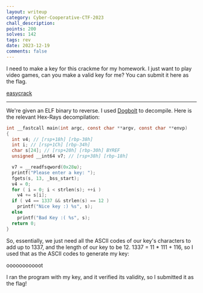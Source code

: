 ```yaml
---
layout: writeup
category: Cyber-Cooperative-CTF-2023
chall_description:
points: 200
solves: 142
tags: rev
date: 2023-12-19
comments: false
---
```


I need to make a key for this crackme for my homework. I just want to play video games, can you make a valid key for me? You can submit it here as the flag.

[easycrack](https://github.com/Nightxade/ctf-writeups/blob/master/assets/CTFs/Cyber-Cooperative-CTF-2023/rev/easycrack)  

---

We're given an ELF binary to reverse. I used [Dogbolt](https://dogbolt.org/) to decompile. Here is the relevant Hex-Rays decompilation:  

```c
int __fastcall main(int argc, const char **argv, const char **envp)
{
  int v4; // [rsp+18h] [rbp-38h]
  int i; // [rsp+1Ch] [rbp-34h]
  char s[24]; // [rsp+20h] [rbp-30h] BYREF
  unsigned __int64 v7; // [rsp+38h] [rbp-18h]

  v7 = __readfsqword(0x28u);
  printf("Please enter a key: ");
  fgets(s, 13, _bss_start);
  v4 = 0;
  for ( i = 0; i < strlen(s); ++i )
    v4 += s[i];
  if ( v4 == 1337 && strlen(s) == 12 )
    printf("Nice key :) %s", s);
  else
    printf("Bad Key :( %s", s);
  return 0;
}
```

So, essentially, we just need all the ASCII codes of our key's characters to add up to 1337, and the length of our key to be 12. 1337 = 11 * 111 + 116, so I used that as the ASCII codes to generate my key:  

  ooooooooooot

I ran the program with my key, and it verified its validity, so I submitted it as the flag!  